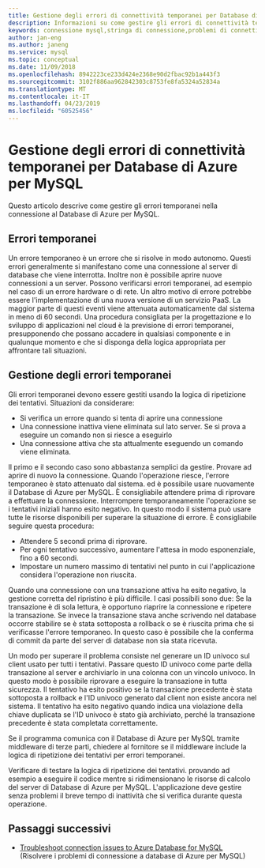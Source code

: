 ```yaml
---
title: Gestione degli errori di connettività temporanei per Database di Azure per MySQL | Microsoft Docs
description: Informazioni su come gestire gli errori di connettività temporanei per Database di Azure per MySQL.
keywords: connessione mysql,stringa di connessione,problemi di connettività,errore temporaneo,errore di connessione
author: jan-eng
ms.author: janeng
ms.service: mysql
ms.topic: conceptual
ms.date: 11/09/2018
ms.openlocfilehash: 8942223ce233d424e2368e90d2fbac92b1a443f3
ms.sourcegitcommit: 3102f886aa962842303c8753fe8fa5324a52834a
ms.translationtype: MT
ms.contentlocale: it-IT
ms.lasthandoff: 04/23/2019
ms.locfileid: "60525456"
---
```

# <a name="handling-of-transient-connectivity-errors-for-azure-database-for-mysql"></a>Gestione degli errori di connettività temporanei per Database di Azure per MySQL

Questo articolo descrive come gestire gli errori temporanei nella connessione al Database di Azure per MySQL.

## <a name="transient-errors"></a>Errori temporanei

Un errore temporaneo è un errore che si risolve in modo autonomo. Questi errori generalmente si manifestano come una connessione al server di database che viene interrotta. Inoltre non è possibile aprire nuove connessioni a un server. Possono verificarsi errori temporanei, ad esempio nel caso di un errore hardware o di rete. Un altro motivo di errore potrebbe essere l'implementazione di una nuova versione di un servizio PaaS. La maggior parte di questi eventi viene attenuata automaticamente dal sistema in meno di 60 secondi. Una procedura consigliata per la progettazione e lo sviluppo di applicazioni nel cloud è la previsione di errori temporanei, presupponendo che possano accadere in qualsiasi componente e in qualunque momento e che si disponga della logica appropriata per affrontare tali situazioni.

## <a name="handling-transient-errors"></a>Gestione degli errori temporanei

Gli errori temporanei devono essere gestiti usando la logica di ripetizione dei tentativi. Situazioni da considerare:

* Si verifica un errore quando si tenta di aprire una connessione
* Una connessione inattiva viene eliminata sul lato server. Se si prova a eseguire un comando non si riesce a eseguirlo
* Una connessione attiva che sta attualmente eseguendo un comando viene eliminata.

Il primo e il secondo caso sono abbastanza semplici da gestire. Provare ad aprire di nuovo la connessione. Quando l'operazione riesce, l'errore temporaneo è stato attenuato dal sistema. ed è possibile usare nuovamente il Database di Azure per MySQL. È consigliabile attendere prima di riprovare a effettuare la connessione. Interrompere temporaneamente l'operazione se i tentativi iniziali hanno esito negativo. In questo modo il sistema può usare tutte le risorse disponibili per superare la situazione di errore. È consigliabile seguire questa procedura:

* Attendere 5 secondi prima di riprovare.
* Per ogni tentativo successivo, aumentare l'attesa in modo esponenziale, fino a 60 secondi.
* Impostare un numero massimo di tentativi nel punto in cui l'applicazione considera l'operazione non riuscita.

Quando una connessione con una transazione attiva ha esito negativo, la gestione corretta del ripristino è più difficile. I casi possibili sono due: Se la transazione è di sola lettura, è opportuno riaprire la connessione e ripetere la transazione. Se invece la transazione stava anche scrivendo nel database occorre stabilire se è stata sottoposta a rollback o se è riuscita prima che si verificasse l'errore temporaneo. In questo caso è possibile che la conferma di commit da parte del server di database non sia stata ricevuta.

Un modo per superare il problema consiste nel generare un ID univoco sul client usato per tutti i tentativi. Passare questo ID univoco come parte della transazione al server e archiviarlo in una colonna con un vincolo univoco. In questo modo è possibile riprovare a eseguire la transazione in tutta sicurezza. Il tentativo ha esito positivo se la transazione precedente è stata sottoposta a rollback e l'ID univoco generato dal client non esiste ancora nel sistema. Il tentativo ha esito negativo quando indica una violazione della chiave duplicata se l'ID univoco è stato già archiviato, perché la transazione precedente è stata completata correttamente.

Se il programma comunica con il Database di Azure per MySQL tramite middleware di terze parti, chiedere al fornitore se il middleware include la logica di ripetizione dei tentativi per errori temporanei.

Verificare di testare la logica di ripetizione dei tentativi. provando ad esempio a eseguire il codice mentre si ridimensionano le risorse di calcolo del server di Database di Azure per MySQL. L'applicazione deve gestire senza problemi il breve tempo di inattività che si verifica durante questa operazione.

## <a name="next-steps"></a>Passaggi successivi

* [Troubleshoot connection issues to Azure Database for MySQL](howto-troubleshoot-common-connection-issues.md) (Risolvere i problemi di connessione a database di Azure per MySQL)
